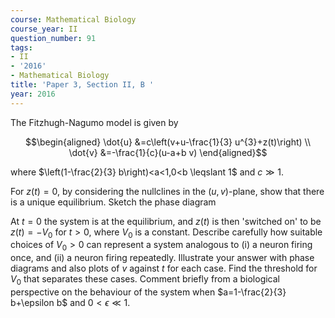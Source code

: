 ```yaml
---
course: Mathematical Biology
course_year: II
question_number: 91
tags:
- II
- '2016'
- Mathematical Biology
title: 'Paper 3, Section II, B '
year: 2016
---
```




The Fitzhugh-Nagumo model is given by

$$\begin{aligned}
\dot{u} &=c\left(v+u-\frac{1}{3} u^{3}+z(t)\right) \\
\dot{v} &=-\frac{1}{c}(u-a+b v)
\end{aligned}$$

where $\left(1-\frac{2}{3} b\right)<a<1,0<b \leqslant 1$ and $c \gg 1$.

For $z(t)=0$, by considering the nullclines in the $(u, v)$-plane, show that there is a unique equilibrium. Sketch the phase diagram

At $t=0$ the system is at the equilibrium, and $z(t)$ is then 'switched on' to be $z(t)=-V_{0}$ for $t>0$, where $V_{0}$ is a constant. Describe carefully how suitable choices of $V_{0}>0$ can represent a system analogous to (i) a neuron firing once, and (ii) a neuron firing repeatedly. Illustrate your answer with phase diagrams and also plots of $v$ against $t$ for each case. Find the threshold for $V_{0}$ that separates these cases. Comment briefly from a biological perspective on the behaviour of the system when $a=1-\frac{2}{3} b+\epsilon b$ and $0<\epsilon \ll 1$.